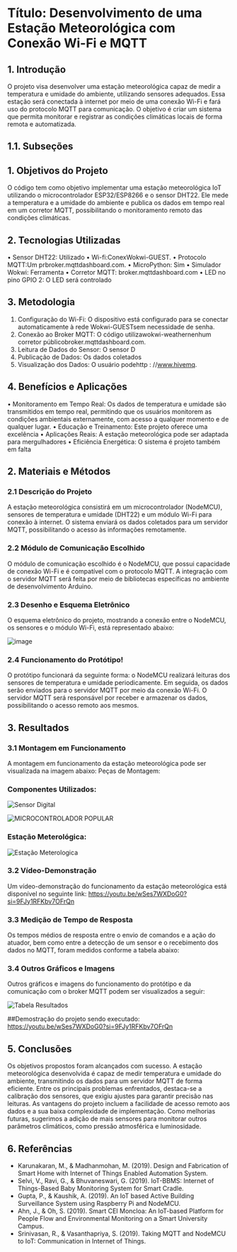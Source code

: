 # Título: Desenvolvimento de uma Estação Meteorológica com Conexão Wi-Fi e MQTT

## 1. Introdução
O projeto visa desenvolver uma estação meteorológica capaz de medir a temperatura e umidade do ambiente, utilizando sensores adequados. Essa estação será conectada à internet por meio de uma conexão Wi-Fi e fará uso do protocolo MQTT para comunicação. O objetivo é criar um sistema que permita monitorar e registrar as condições climáticas locais de forma remota e automatizada.
## 1.1.	Subseções
## 1. Objetivos do Projeto
O código tem como objetivo implementar uma estação meteorológica IoT utilizando o microcontrolador ESP32/ESP8266 e o sensor DHT22. Ele mede a temperatura e a umidade do ambiente e publica os dados em tempo real em um corretor MQTT, possibilitando o monitoramento remoto das condições climáticas.
## 2. Tecnologias Utilizadas
•	Sensor DHT22: Utilizado
•	Wi-fi:ConexWokwi-GUEST.
•	Protocolo MQTT:Um prbroker.mqttdashboard.com.
•	MicroPython: Sim
•	Simulador Wokwi: Ferramenta
•	Corretor MQTT:  broker.mqttdashboard.com
•	LED no pino GPIO 2: O LED será controlado

## 3. Metodologia
1.	Configuração do Wi-Fi:
O dispositivo está configurado para se conectar automaticamente à rede Wokwi-GUESTsem necessidade de senha.
2.	Conexão ao Broker MQTT:
O código utilizawokwi-weathernenhum corretor públicobroker.mqttdashboard.com.
3.	Leitura de Dados do Sensor:
O sensor D
4.	Publicação de Dados:
Os dados coletados
5.	Visualização dos Dados:
O usuário podehttp : //www.hivemq.

## 4. Benefícios e Aplicações
•	Monitoramento em Tempo Real:
Os dados de temperatura e umidade são transmitidos em tempo real, permitindo que os usuários monitorem as condições ambientais externamente, com acesso a qualquer momento e de qualquer lugar.
•	Educação e Treinamento:
Este projeto oferece uma excelência
•	Aplicações Reais:
A estação meteorológica pode ser adaptada para mergulhadores
•	Eficiência Energética:
O sistema é projeto também em falta



## 2. Materiais e Métodos
### 2.1 Descrição do Projeto
A estação meteorológica consistirá em um microcontrolador (NodeMCU), sensores de temperatura e umidade (DHT22) e um módulo Wi-Fi para conexão à internet. O sistema enviará os dados coletados para um servidor MQTT, possibilitando o acesso às informações remotamente.

### 2.2 Módulo de Comunicação Escolhido
O módulo de comunicação escolhido é o NodeMCU, que possui capacidade de conexão Wi-Fi e é compatível com o protocolo MQTT. A integração com o servidor MQTT será feita por meio de bibliotecas específicas no ambiente de desenvolvimento Arduino.

### 2.3 Desenho e Esquema Eletrônico
O esquema eletrônico do projeto, mostrando a conexão entre o NodeMCU, os sensores e o módulo Wi-Fi, está representado abaixo:


![image](https://github.com/BecaRebecaRe/estacao-meterologica/assets/132020428/4285dfdb-c5ef-46ec-9a67-5aad41fff555)



### 2.4 Funcionamento do Protótipo!
O protótipo funcionará da seguinte forma: o NodeMCU realizará leituras dos sensores de temperatura e umidade periodicamente. Em seguida, os dados serão enviados para o servidor MQTT por meio da conexão Wi-Fi. O servidor MQTT será responsável por receber e armazenar os dados, possibilitando o acesso remoto aos mesmos.

## 3. Resultados
### 3.1 Montagem em Funcionamento
A montagem em funcionamento da estação meteorológica pode ser visualizada na imagem abaixo:
Peças de Montagem:

### Componentes Utilizados:

![Sensor Digital ](https://github.com/BecaRebecaRe/estacao-meterologica/assets/132020428/e4a08404-c9d0-4ff7-8d78-265d663af494)

![MICROCONTROLADOR POPULAR ](https://github.com/BecaRebecaRe/estacao-meterologica/assets/132020428/e8f6c1b2-a7b1-4ae1-82a8-be485175abaf)

### Estação Meterológica:

![Estação Meterologica](https://github.com/BecaRebecaRe/estacao-meterologica/assets/132020428/5d00562a-ec4f-4f1f-bba0-1b213e334837)

### 3.2 Vídeo-Demonstração
Um vídeo-demonstração do funcionamento da estação meteorológica está disponível no seguinte link: https://youtu.be/wSes7WXDoG0?si=9FJy1RFKbv7OFrQn

### 3.3 Medição de Tempo de Resposta
Os tempos médios de resposta entre o envio de comandos e a ação do atuador, bem como entre a detecção de um sensor e o recebimento dos dados no MQTT, foram medidos conforme a tabela abaixo:

### 3.4 Outros Gráficos e Imagens
Outros gráficos e imagens do funcionamento do protótipo e da comunicação com o broker MQTT podem ser visualizados a seguir:

![Tabela Resultados](https://github.com/BecaRebecaRe/estacao-meterologica/assets/132020428/3e0dcb4e-71e1-4e53-803c-33455c756440)

##Demostração do projeto sendo executado:
https://youtu.be/wSes7WXDoG0?si=9FJy1RFKbv7OFrQn

## 5. Conclusões
Os objetivos propostos foram alcançados com sucesso. A estação meteorológica desenvolvida é capaz de medir temperatura e umidade do ambiente, transmitindo os dados para um servidor MQTT de forma eficiente. Entre os principais problemas enfrentados, destaca-se a calibração dos sensores, que exigiu ajustes para garantir precisão nas leituras. As vantagens do projeto incluem a facilidade de acesso remoto aos dados e a sua baixa complexidade de implementação. Como melhorias futuras, sugerimos a adição de mais sensores para monitorar outros parâmetros climáticos, como pressão atmosférica e luminosidade.

## 6. Referências
- Karunakaran, M., & Madhanmohan, M. (2019). Design and Fabrication of Smart Home with Internet of Things Enabled Automation System.
- Selvi, V., Ravi, G., & Bhuvaneswari, G. (2019). IoT-BBMS: Internet of Things-Based Baby Monitoring System for Smart Cradle.
- Gupta, P., & Kaushik, A. (2019). An IoT based Active Building Surveillance System using Raspberry Pi and NodeMCU.
- Ahn, J., & Oh, S. (2019). Smart CEI Moncloa: An IoT-based Platform for People Flow and Environmental Monitoring on a Smart University Campus.
- Srinivasan, R., & Vasanthapriya, S. (2019). Taking MQTT and NodeMCU to IoT: Communication in Internet of Things.
